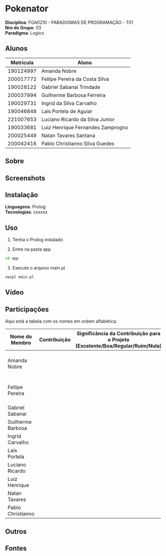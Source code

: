 # Pokenator
 

**Disciplina**: FGA0210 - PARADIGMAS DE PROGRAMAÇÃO - T01 <br>
**Nro do Grupo**: 03 <br>
**Paradigma**: Logico <br>

## Alunos
| Matrícula | Aluno                             |
| --------- | --------------------------------- |
| 190124997 | Amanda Nobre                      |
| 200017772 | Fellipe Pereira da Costa Silva    |
| 190028122 | Gabriel Sabanai Trindade          |
| 200037994 | Guilherme Barbosa Ferreira        |
| 190029731 | Ingrid da Silva Carvalho          |
| 190046848 | Laís Portela de Aguiar            |
| 221007653 | Luciano Ricardo da Silva Junior   |
| 190033681 | Luiz Henrique Fernandes Zamprogno |
| 200025449 | Natan Tavares Santana             |
| 200042416 | Pablo Christianno Silva Guedes    |


## Sobre 
<!-- Descreva o seu projeto em linhas gerais. 
Use referências, links, que permitam conhecer um pouco mais sobre o projeto.
Capriche nessa seção, pois ela é a primeira a ser lida pelos interessados no projeto. -->

## Screenshots
<!-- Adicione 2 ou mais screenshots do projeto em termos de interface e/ou funcionamento. -->

## Instalação 
**Linguagens**: Prolog<br>
**Tecnologias**: xxxxxx<br> <!--TODO -->
<!-- Descreva os pré-requisitos para rodar o seu projeto e os comandos necessários.
Insira um manual ou um script para auxiliar ainda mais.
Gifs animados e outras ilustrações são bem-vindos! -->

## Uso 
<!-- Explique como usar seu projeto.
Procure ilustrar em passos, com apoio de telas do software, seja com base na interface gráfica, seja com base no terminal.
Nessa seção, deve-se revelar de forma clara sobre o funcionamento do software. -->

1. Tenha o Prolog instalado

2. Entre na pasta app
```bash
cd app
```

3. Execute o arquivo main.pl
```bash
swipl main.pl
```

## Vídeo
<!-- Adicione 1 ou mais vídeos com a execução do projeto.
Procure: 
(i) Introduzir o projeto;
(ii) Mostrar passo a passo o código, explicando-o, e deixando claro o que é de terceiros, e o que é contribuição real da equipe;
(iii) Apresentar particularidades do Paradigma, da Linguagem, e das Tecnologias, e
(iV) Apresentar lições aprendidas, contribuições, pendências, e ideias para trabalhos futuros.
OBS: TODOS DEVEM PARTICIPAR, CONFERINDO PONTOS DE VISTA.
TEMPO: +/- 15min -->

## Participações

Aqui está a tabela com os nomes em ordem alfabética:

| Nome do Membro    | Contribuição | Significância da Contribuição para o Projeto (Excelente/Boa/Regular/Ruim/Nula) | Comprobatórios           |
| ----------------- | ------------ | ------------------------------------------------------------------------------ | ------------------------ |
| Amanda Nobre      |              |                                                                                | [Adiciona predicado de adivinhacao final](https://github.com/UnBParadigmas2024-2/2024.2_G3_Logico_Pokenator/pull/11) |
| Fellipe Pereira    |              |                                                                                | [Adiciona predicado de adivinhacao final](https://github.com/UnBParadigmas2024-2/2024.2_G3_Logico_Pokenator/pull/11) |
| Gabriel Sabanai   |              |                                                                                | [Nome do PR](link_do_PR) |
| Guilherme Barbosa |              |                                                                                | [Nome do PR](link_do_PR) |
| Ingrid Carvalho   |              |                                                                                | [Nome do PR](link_do_PR) |
| Lais Portela      |              |                                                                                | [Nome do PR](link_do_PR) |
| Luciano Ricardo   |              |                                                                                | [Nome do PR](link_do_PR) |
| Luiz Henrique     |              |                                                                                | [Nome do PR](link_do_PR) |
| Natan Tavares     |              |                                                                                | [Nome do PR](link_do_PR) |
| Pablo Christianno |              |                                                                                | [Nome do PR](link_do_PR) |

## Outros 
<!-- Quaisquer outras informações sobre o projeto podem ser descritas aqui. Não esqueça, entretanto, de informar sobre:
(i) Lições Aprendidas;
(ii) Percepções;
(iii) Contribuições e Fragilidades, e
(iV) Trabalhos Futuros. -->

## Fontes
<!-- Referencie, adequadamente, as referências utilizadas.
Indique ainda sobre fontes de leitura complementares. -->
